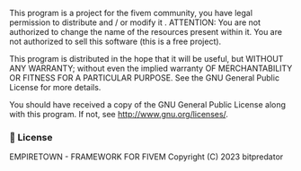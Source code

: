 This program is a project for the fivem community, you have legal permission to distribute and / or modify it .
ATTENTION: You are not authorized to change the name of the resources present within it.
You are not authorized to sell this software (this is a free project).

This program is distributed in the hope that it will be useful, but WITHOUT ANY WARRANTY; without even the implied warranty OF MERCHANTABILITY OR FITNESS FOR A PARTICULAR PURPOSE. See the GNU General Public License for more details.

You should have received a copy of the GNU General Public License along with this program. If not, see http://www.gnu.org/licenses/.

### 📌 License

EMPIRETOWN - FRAMEWORK FOR FIVEM
Copyright (C) 2023 bitpredator